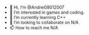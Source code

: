 - 👋 Hi, I’m @Andrei08012007
- 👀 I’m interested in games and coding.
- 🌱 I’m currently learning C++
- 💞️ I’m looking to collaborate on N/A
- 📫 How to reach me N/A

<!---
Andrei08012007/Andrei08012007 is a ✨ special ✨ repository because its `README.md` (this file) appears on your GitHub profile.
You can click the Preview link to take a look at your changes.
--->
